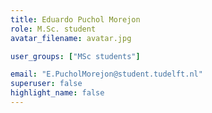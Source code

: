 ```yaml
---
title: Eduardo Puchol Morejon
role: M.Sc. student
avatar_filename: avatar.jpg

user_groups: ["MSc students"]

email: "E.PucholMorejon@student.tudelft.nl"
superuser: false
highlight_name: false
---
```

